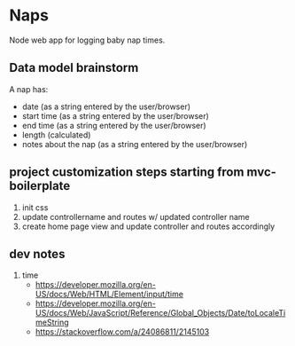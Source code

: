 # Naps

Node web app for logging baby nap times.

## Data model brainstorm

A nap has:

- date (as a string entered by the user/browser)
- start time (as a string entered by the user/browser)
- end time (as a string entered by the user/browser)
- length (calculated)
- notes about the nap (as a string entered by the user/browser)

## project customization steps starting from mvc-boilerplate

1. init css
2. update controllername and routes w/ updated controller name
3. create home page view and update controller and routes accordingly

## dev notes

1. time
   - https://developer.mozilla.org/en-US/docs/Web/HTML/Element/input/time
   - https://developer.mozilla.org/en-US/docs/Web/JavaScript/Reference/Global_Objects/Date/toLocaleTimeString
   - https://stackoverflow.com/a/24086811/2145103
